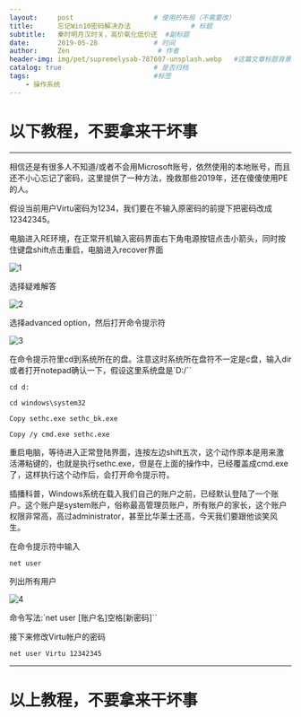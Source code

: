```yaml
---
layout:     post                    # 使用的布局（不需要改）
title:      忘记Win10密码解决办法               # 标题
subtitle:   秦时明月汉时关，高价氧化低价还  #副标题
date:       2019-05-28              # 时间
author:     Zen                      # 作者
header-img: img/pet/supremelysab-787607-unsplash.webp   #这篇文章标题背景图片
catalog: true                       # 是否归档
tags:                               #标签
    - 操作系统
---
```


# 以下教程，不要拿来干坏事
----
相信还是有很多人不知道/或者不会用Microsoft账号，依然使用的本地账号，而且还不小心忘记了密码，这里提供了一种方法，挽救那些2019年，还在傻傻使用PE的人。

假设当前用户Virtu密码为1234，我们要在不输入原密码的前提下把密码改成12342345。

电脑进入RE环境，在正常开机输入密码界面右下角电源按钮点击小箭头，同时按住键盘shift点击重启，电脑进入recover界面

![1](https://raw.githubusercontent.com/zhangyiming748/zhangyiming748.github.io/master/img/Windows10passwd/1.webp)

选择疑难解答

![2](https://raw.githubusercontent.com/zhangyiming748/zhangyiming748.github.io/master/img/Windows10passwd/2.webp)

选择advanced option，然后打开命令提示符

![3](https://raw.githubusercontent.com/zhangyiming748/zhangyiming748.github.io/master/img/Windows10passwd/3.webp)

在命令提示符里cd到系统所在的盘。注意这时系统所在盘符不一定是c盘，输入dir或者打开notepad确认一下，假设这里系统盘是`D:/``

`cd d:`

`cd windows\system32`

`Copy sethc.exe sethc_bk.exe`

`Copy /y cmd.exe sethc.exe`

重启电脑，等待进入正常登陆界面，连按左边shift五次，这个动作原本是用来激活滞粘键的，也就是执行sethc.exe，但是在上面的操作中，已经覆盖成cmd.exe了，这样执行这个动作后，会打开命令提示符。

插播科普，Windows系统在载入我们自己的账户之前，已经默认登陆了一个账户。这个账户是system账户，俗称最高管理员账户，所有账户的家长，这个账户权限非常高，高过administrator，甚至比华莱士还高，今天我们要跟他谈笑风生。

在命令提示符中输入

`net user`

列出所有用户

![4](https://raw.githubusercontent.com/zhangyiming748/zhangyiming748.github.io/master/img/Windows10passwd/4.webp)

命令写法:`net user [账户名]空格[新密码]``

接下来修改Virtu帐户的密码

`net user Virtu 12342345`

----
# 以上教程，不要拿来干坏事
